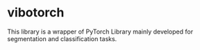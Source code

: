 # vibotorch
This library is a wrapper of PyTorch Library mainly developed for segmentation and classification tasks.
